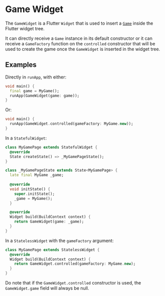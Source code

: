# Game Widget

The `GameWidget` is a Flutter `Widget` that is used to insert a [`Game`](game.md) inside the Flutter
widget tree.

It can directly receive a `Game` instance in its default constructor or it can receive a
`GameFactory` function on the `controlled` constructor that will be used to create the game once the
`GameWidget` is inserted in the widget tree.


## Examples

Directly in `runApp`, with either:

```dart
void main() {
  final game = MyGame();
  runApp(GameWidget(game: game));
}
```

Or:

```dart
void main() {
  runApp(GameWidget.controlled(gameFactory: MyGame.new));
}
```

In a `StatefulWidget`:

```dart
class MyGamePage extends StatefulWidget {
  @override
  State createState() => _MyGamePageState();
}

class _MyGamePageState extends State<MyGamePage> {
  late final MyGame _game;
  
  @override
  void initState() {
    super.initState();
    _game = MyGame();
  }

  @override
  Widget build(BuildContext context) {
    return GameWidget(game: _game);
  }
}
```

In a `StatelessWidget` with the `gameFactory` argument:

```dart
class MyGamePage extends StatelessWidget {
  @override
  Widget build(BuildContext context) {
    return GameWidget.controlled(gameFactory: MyGame.new);
  }
}
```

Do note that if the `GameWidget.controlled` constructor is used, the `GameWidget.game` field will
always be null.
